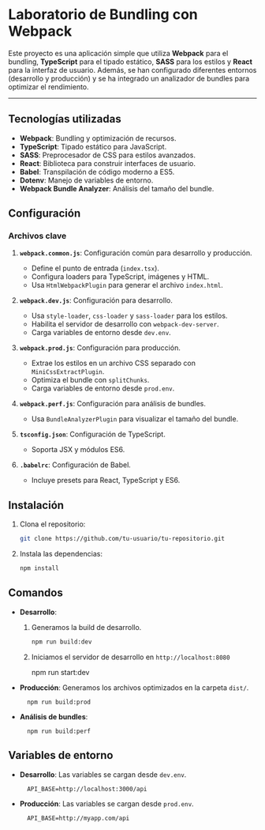# Laboratorio de Bundling con Webpack

Este proyecto es una aplicación simple que utiliza **Webpack** para el bundling, **TypeScript** para el tipado estático, **SASS** para los estilos y **React** para la interfaz de usuario. Además, se han configurado diferentes entornos (desarrollo y producción) y se ha integrado un analizador de bundles para optimizar el rendimiento.

---

## Tecnologías utilizadas

- **Webpack**: Bundling y optimización de recursos.
- **TypeScript**: Tipado estático para JavaScript.
- **SASS**: Preprocesador de CSS para estilos avanzados.
- **React**: Biblioteca para construir interfaces de usuario.
- **Babel**: Transpilación de código moderno a ES5.
- **Dotenv**: Manejo de variables de entorno.
- **Webpack Bundle Analyzer**: Análisis del tamaño del bundle.

## Configuración

### Archivos clave

1. **`webpack.common.js`**: Configuración común para desarrollo y producción.

   - Define el punto de entrada (`index.tsx`).
   - Configura loaders para TypeScript, imágenes y HTML.
   - Usa `HtmlWebpackPlugin` para generar el archivo `index.html`.

2. **`webpack.dev.js`**: Configuración para desarrollo.

   - Usa `style-loader`, `css-loader` y `sass-loader` para los estilos.
   - Habilita el servidor de desarrollo con `webpack-dev-server`.
   - Carga variables de entorno desde `dev.env`.

3. **`webpack.prod.js`**: Configuración para producción.

   - Extrae los estilos en un archivo CSS separado con `MiniCssExtractPlugin`.
   - Optimiza el bundle con `splitChunks`.
   - Carga variables de entorno desde `prod.env`.

4. **`webpack.perf.js`**: Configuración para análisis de bundles.

   - Usa `BundleAnalyzerPlugin` para visualizar el tamaño del bundle.

5. **`tsconfig.json`**: Configuración de TypeScript.

   - Soporta JSX y módulos ES6.

6. **`.babelrc`**: Configuración de Babel.
   - Incluye presets para React, TypeScript y ES6.

## Instalación

1. Clona el repositorio:

   ```bash
   git clone https://github.com/tu-usuario/tu-repositorio.git
   ```

2. Instala las dependencias:

   ```bash
   npm install
   ```

## Comandos

- **Desarrollo**:

  1. Generamos la build de desarrollo.

     ```bash
     npm run build:dev
     ```

  2. Iniciamos el servidor de desarrollo en `http://localhost:8080`

     npm run start:dev

- **Producción**: Generamos los archivos optimizados en la carpeta `dist/`.

        npm run build:prod

- **Análisis de bundles**:

        npm run build:perf

## Variables de entorno

- **Desarrollo**: Las variables se cargan desde `dev.env`.

        API_BASE=http://localhost:3000/api

- **Producción**: Las variables se cargan desde `prod.env`.

        API_BASE=http://myapp.com/api
